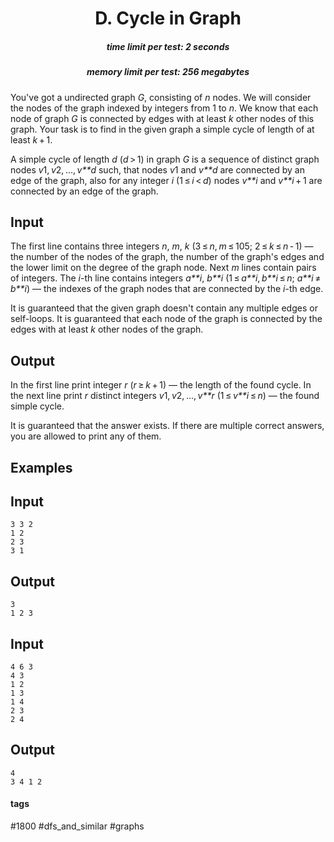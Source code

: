<h1 style='text-align: center;'> D. Cycle in Graph</h1>

<h5 style='text-align: center;'>time limit per test: 2 seconds</h5>
<h5 style='text-align: center;'>memory limit per test: 256 megabytes</h5>

You've got a undirected graph *G*, consisting of *n* nodes. We will consider the nodes of the graph indexed by integers from 1 to *n*. We know that each node of graph *G* is connected by edges with at least *k* other nodes of this graph. Your task is to find in the given graph a simple cycle of length of at least *k* + 1.

A simple cycle of length *d* (*d* > 1) in graph *G* is a sequence of distinct graph nodes *v*1, *v*2, ..., *v**d* such, that nodes *v*1 and *v**d* are connected by an edge of the graph, also for any integer *i* (1 ≤ *i* < *d*) nodes *v**i* and *v**i* + 1 are connected by an edge of the graph.

## Input

The first line contains three integers *n*, *m*, *k* (3 ≤ *n*, *m* ≤ 105; 2 ≤ *k* ≤ *n* - 1) — the number of the nodes of the graph, the number of the graph's edges and the lower limit on the degree of the graph node. Next *m* lines contain pairs of integers. The *i*-th line contains integers *a**i*, *b**i* (1 ≤ *a**i*, *b**i* ≤ *n*; *a**i* ≠ *b**i*) — the indexes of the graph nodes that are connected by the *i*-th edge. 

It is guaranteed that the given graph doesn't contain any multiple edges or self-loops. It is guaranteed that each node of the graph is connected by the edges with at least *k* other nodes of the graph.

## Output

In the first line print integer *r* (*r* ≥ *k* + 1) — the length of the found cycle. In the next line print *r* distinct integers *v*1, *v*2, ..., *v**r* (1 ≤ *v**i* ≤ *n*) — the found simple cycle.

It is guaranteed that the answer exists. If there are multiple correct answers, you are allowed to print any of them.

## Examples

## Input


```
3 3 2  
1 2  
2 3  
3 1  

```
## Output


```
3  
1 2 3 
```
## Input


```
4 6 3  
4 3  
1 2  
1 3  
1 4  
2 3  
2 4  

```
## Output


```
4  
3 4 1 2 
```


#### tags 

#1800 #dfs_and_similar #graphs 
